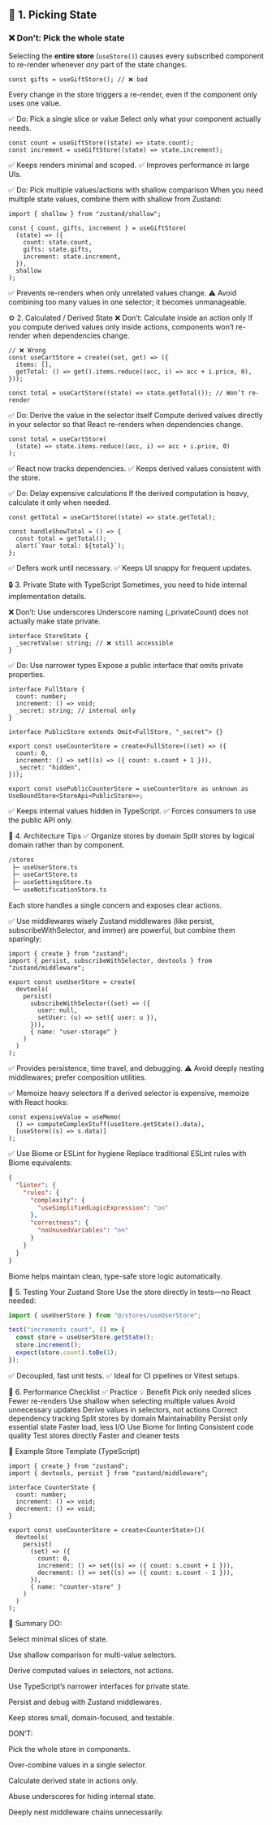 ## 🧠 1. Picking State

### ❌ Don’t: Pick the whole state
Selecting the **entire store** (`useStore()`) causes every subscribed component to re-render whenever *any* part of the state changes.

```tsx
const gifts = useGiftStore(); // ❌ bad
```

Every change in the store triggers a re-render, even if the component only uses one value.

✅ Do: Pick a single slice or value
Select only what your component actually needs.

```tsx
const count = useGiftStore((state) => state.count);
const increment = useGiftStore((state) => state.increment);
```

✅ Keeps renders minimal and scoped.
✅ Improves performance in large UIs.

✅ Do: Pick multiple values/actions with shallow comparison
When you need multiple state values, combine them with shallow from Zustand:

```tsx
import { shallow } from "zustand/shallow";

const { count, gifts, increment } = useGiftStore(
  (state) => ({
    count: state.count,
    gifts: state.gifts,
    increment: state.increment,
  }),
  shallow
);
```

✅ Prevents re-renders when only unrelated values change.
⚠️ Avoid combining too many values in one selector; it becomes unmanageable.

⚙️ 2. Calculated / Derived State
❌ Don’t: Calculate inside an action only
If you compute derived values only inside actions, components won’t re-render when dependencies change.

```tsx
// ❌ Wrong
const useCartStore = create((set, get) => ({
  items: [],
  getTotal: () => get().items.reduce((acc, i) => acc + i.price, 0),
}));
```

```tsx
const total = useCartStore((state) => state.getTotal()); // Won’t re-render
```
✅ Do: Derive the value in the selector itself
Compute derived values directly in your selector so that React re-renders when dependencies change.

```tsx
const total = useCartStore(
  (state) => state.items.reduce((acc, i) => acc + i.price, 0)
);
```

✅ React now tracks dependencies.
✅ Keeps derived values consistent with the store.

✅ Do: Delay expensive calculations
If the derived computation is heavy, calculate it only when needed.

```tsx
const getTotal = useCartStore((state) => state.getTotal);

const handleShowTotal = () => {
  const total = getTotal();
  alert(`Your total: ${total}`);
};
```

✅ Defers work until necessary.
✅ Keeps UI snappy for frequent updates.

🔒 3. Private State with TypeScript
Sometimes, you need to hide internal implementation details.

❌ Don’t: Use underscores
Underscore naming (_privateCount) does not actually make state private.

```tsx
interface StoreState {
  _secretValue: string; // ❌ still accessible
}
```

✅ Do: Use narrower types
Expose a public interface that omits private properties.

```tsx
interface FullStore {
  count: number;
  increment: () => void;
  _secret: string; // internal only
}

interface PublicStore extends Omit<FullStore, "_secret"> {}

export const useCounterStore = create<FullStore>((set) => ({
  count: 0,
  increment: () => set((s) => ({ count: s.count + 1 })),
  _secret: "hidden",
}));

export const usePublicCounterStore = useCounterStore as unknown as UseBoundStore<StoreApi<PublicStore>>;
```

✅ Keeps internal values hidden in TypeScript.
✅ Forces consumers to use the public API only.

🧩 4. Architecture Tips
✅ Organize stores by domain
Split stores by logical domain rather than by component.

```bash
/stores
 ├─ useUserStore.ts
 ├─ useCartStore.ts
 ├─ useSettingsStore.ts
 └─ useNotificationStore.ts
```
Each store handles a single concern and exposes clear actions.

✅ Use middlewares wisely
Zustand middlewares (like persist, subscribeWithSelector, and immer) are powerful, but combine them sparingly:

```tsx
import { create } from "zustand";
import { persist, subscribeWithSelector, devtools } from "zustand/middleware";

export const useUserStore = create(
  devtools(
    persist(
      subscribeWithSelector((set) => ({
        user: null,
        setUser: (u) => set({ user: u }),
      })),
      { name: "user-storage" }
    )
  )
);
```

✅ Provides persistence, time travel, and debugging.
⚠️ Avoid deeply nesting middlewares; prefer composition utilities.

✅ Memoize heavy selectors
If a derived selector is expensive, memoize with React hooks:

```tsx
const expensiveValue = useMemo(
  () => computeComplexStuff(useStore.getState().data),
  [useStore((s) => s.data)]
);
```

✅ Use Biome or ESLint for hygiene
Replace traditional ESLint rules with Biome equivalents:

```json
{
  "linter": {
    "rules": {
      "complexity": {
        "useSimplifiedLogicExpression": "on"
      },
      "correctness": {
        "noUnusedVariables": "on"
      }
    }
  }
}
```
Biome helps maintain clean, type-safe store logic automatically.

🧪 5. Testing Your Zustand Store
Use the store directly in tests—no React needed:

```ts
import { useUserStore } from "@/stores/useUserStore";

test("increments count", () => {
  const store = useUserStore.getState();
  store.increment();
  expect(store.count).toBe(1);
});
```

✅ Decoupled, fast unit tests.
✅ Ideal for CI pipelines or Vitest setups.

🚀 6. Performance Checklist
✅ Practice	💡 Benefit
Pick only needed slices	Fewer re-renders
Use shallow when selecting multiple values	Avoid unnecessary updates
Derive values in selectors, not actions	Correct dependency tracking
Split stores by domain	Maintainability
Persist only essential state	Faster load, less I/O
Use Biome for linting	Consistent code quality
Test stores directly	Faster and cleaner tests

🧾 Example Store Template (TypeScript)
```tsx
import { create } from "zustand";
import { devtools, persist } from "zustand/middleware";

interface CounterState {
  count: number;
  increment: () => void;
  decrement: () => void;
}

export const useCounterStore = create<CounterState>()(
  devtools(
    persist(
      (set) => ({
        count: 0,
        increment: () => set((s) => ({ count: s.count + 1 })),
        decrement: () => set((s) => ({ count: s.count - 1 })),
      }),
      { name: "counter-store" }
    )
  )
);
```

🏁 Summary
DO:

Select minimal slices of state.

Use shallow comparison for multi-value selectors.

Derive computed values in selectors, not actions.

Use TypeScript’s narrower interfaces for private state.

Persist and debug with Zustand middlewares.

Keep stores small, domain-focused, and testable.

DON’T:

Pick the whole store in components.

Over-combine values in a single selector.

Calculate derived state in actions only.

Abuse underscores for hiding internal state.

Deeply nest middleware chains unnecessarily.

